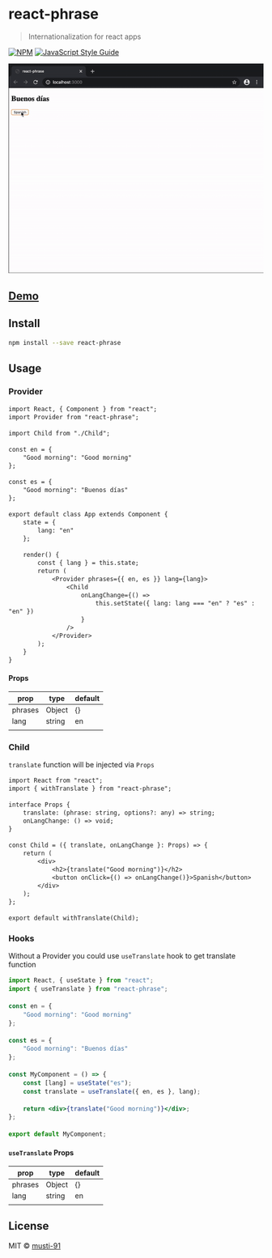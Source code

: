 # react-phrase

> Internationalization for react apps

[![NPM](https://img.shields.io/npm/v/react-phrase.svg)](https://www.npmjs.com/package/react-phrase) [![JavaScript Style Guide](https://img.shields.io/badge/code_style-standard-brightgreen.svg)](https://standardjs.com)

![demo](react-phrase.gif)

## [Demo](https://codesandbox.io/embed/vigilant-darkness-9fnwn?fontsize=14&hidenavigation=1&theme=dark)

## Install

```bash
npm install --save react-phrase
```

## Usage

### Provider

```tsx
import React, { Component } from "react";
import Provider from "react-phrase";

import Child from "./Child";

const en = {
	"Good morning": "Good morning"
};

const es = {
	"Good morning": "Buenos días"
};

export default class App extends Component {
	state = {
		lang: "en"
	};

	render() {
		const { lang } = this.state;
		return (
			<Provider phrases={{ en, es }} lang={lang}>
				<Child
					onLangChange={() =>
						this.setState({ lang: lang === "en" ? "es" : "en" })
					}
				/>
			</Provider>
		);
	}
}
```

#### Props

| prop    | type   | default |
| ------- | ------ | ------- |
| phrases | Object | {}      |
| lang    | string | en      |
|         |        |         |

### Child

`translate` function will be injected via `Props`

```tsx
import React from "react";
import { withTranslate } from "react-phrase";

interface Props {
	translate: (phrase: string, options?: any) => string;
	onLangChange: () => void;
}

const Child = ({ translate, onLangChange }: Props) => {
	return (
		<div>
			<h2>{translate("Good morning")}</h2>
			<button onClick={() => onLangChange()}>Spanish</button>
		</div>
	);
};

export default withTranslate(Child);
```

### Hooks

Without a Provider you could use `useTranslate` hook to get translate function

```jsx
import React, { useState } from "react";
import { useTranslate } from "react-phrase";

const en = {
	"Good morning": "Good morning"
};

const es = {
	"Good morning": "Buenos días"
};

const MyComponent = () => {
	const [lang] = useState("es");
	const translate = useTranslate({ en, es }, lang);

	return <div>{translate("Good morning")}</div>;
};

export default MyComponent;
```

#### `useTranslate` Props

| prop    | type   | default |
| ------- | ------ | ------- |
| phrases | Object | {}      |
| lang    | string | en      |
|         |        |         |

## License

MIT © [musti-91](https://github.com/musti-91)
